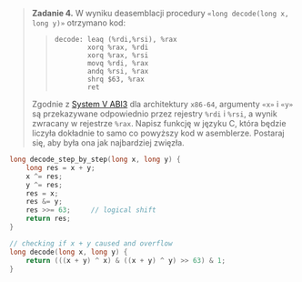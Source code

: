 > **Zadanie 4.** W wyniku deasemblacji procedury `«long decode(long x, long y)»` otrzymano kod:
>> ```assembly
>> decode: leaq (%rdi,%rsi), %rax
>>         xorq %rax, %rdi
>>         xorq %rax, %rsi
>>         movq %rdi, %rax
>>         andq %rsi, %rax
>>         shrq $63, %rax
>>         ret
>> ```
> Zgodnie z [System V ABI3](https://software.intel.com/sites/default/files/article/402129/mpx-linux64-abi.pdf) dla architektury `x86-64`, argumenty `«x»` i `«y»` są przekazywane odpowiednio przez rejestry `%rdi` i `%rsi`, a wynik zwracany w rejestrze `%rax`. Napisz funkcję w języku C, która będzie liczyła dokładnie to samo co powyższy kod w asemblerze. Postaraj się, aby była ona jak najbardziej zwięzła.

```c
long decode_step_by_step(long x, long y) {
    long res = x + y;
    x ^= res;
    y ^= res;
    res = x;
    res &= y;
    res >>= 63;     // logical shift
    return res;
}
```

```c
// checking if x + y caused and overflow
long decode(long x, long y) {
    return (((x + y) ^ x) & ((x + y) ^ y) >> 63) & 1;
}
```